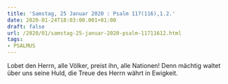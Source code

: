 ```yaml
---
title: 'Samstag, 25 Januar 2020 : Psalm 117(116),1.2.'
date: 2020-01-24T18:03:00.001+01:00
draft: false
url: /2020/01/samstag-25-januar-2020-psalm-11711612.html
tags: 
- PSALMUS
---
```


Lobet den Herrn, alle Völker, preist ihn, alle Nationen! Denn mächtig waltet über uns seine Huld, die Treue des Herrn währt in Ewigkeit.